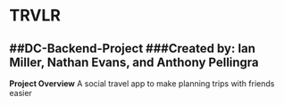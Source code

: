 # TRVLR
##DC-Backend-Project
###Created by: Ian Miller, Nathan Evans, and Anthony Pellingra
---

**Project Overview**
A social travel app to make planning trips with friends easier 


